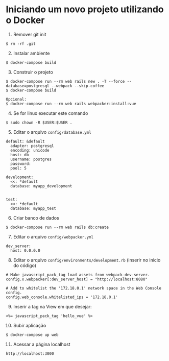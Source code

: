 # Iniciando um novo projeto utilizando o Docker

1. Remover git init

```
$ rm -rf .git
```

2. Instalar ambiente

```
$ docker-compose build
```

3. Construir o projeto

```
$ docker-compose run --rm web rails new . -T --force --database=postgresql --webpack --skip-coffee
$ docker-compose build

Opcional:
$ docker-compose run --rm web rails webpacker:install:vue
```

4. Se for linux executar este comando

```
$ sudo chown -R $USER:$USER .
```

5. Editar o arquivo `config/database.yml`

```
default: &default
  adapter: postgresql
  encoding: unicode
  host: db
  username: postgres
  password:
  pool: 5

development:
  <<: *default
  database: myapp_development


test:
  <<: *default
  database: myapp_test
```

6. Criar banco de dados

```
$ docker-compose run --rm web rails db:create
```

7. Editar o arquivo `config/webpacker.yml`

```
dev_server:
  host: 0.0.0.0
```

8. Editar o arquivo `config/environments/development.rb` (inserir no inicio do código)

```
# Make javascript_pack_tag load assets from webpack-dev-server.
config.x.webpacker[:dev_server_host] = "http://localhost:8080"

# Add to whitelist the '172.18.0.1' network space in the Web Console config.
config.web_console.whitelisted_ips = '172.18.0.1'
```

9. Inserir a tag na View em que desejar:

```
<%= javascript_pack_tag 'hello_vue' %>
```

10. Subir aplicação

```
$ docker-compose up web
```

11. Acessar a página localhost

`
http://localhost:3000
`
